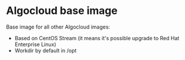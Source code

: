 # Algocloud base image

Base image for all other Algocloud images:

- Based on CentOS Stream (it means it's possible upgrade to Red Hat Enterprise Linux)
- Workdir by default in /opt
